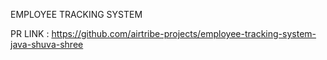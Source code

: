 EMPLOYEE TRACKING SYSTEM 

PR LINK : https://github.com/airtribe-projects/employee-tracking-system-java-shuva-shree


